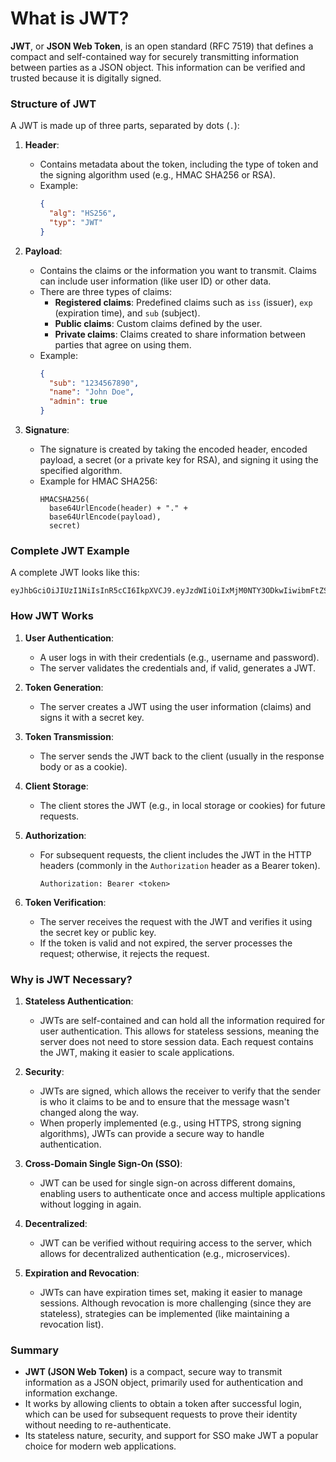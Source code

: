 # What is JWT?

**JWT**, or **JSON Web Token**, is an open standard (RFC 7519) that defines a compact and self-contained way for securely transmitting information between parties as a JSON object. This information can be verified and trusted because it is digitally signed.

### Structure of JWT

A JWT is made up of three parts, separated by dots (`.`):

1. **Header**:
   - Contains metadata about the token, including the type of token and the signing algorithm used (e.g., HMAC SHA256 or RSA).
   - Example:
     ```json
     {
       "alg": "HS256",
       "typ": "JWT"
     }
     ```

2. **Payload**:
   - Contains the claims or the information you want to transmit. Claims can include user information (like user ID) or other data.
   - There are three types of claims:
     - **Registered claims**: Predefined claims such as `iss` (issuer), `exp` (expiration time), and `sub` (subject).
     - **Public claims**: Custom claims defined by the user.
     - **Private claims**: Claims created to share information between parties that agree on using them.
   - Example:
     ```json
     {
       "sub": "1234567890",
       "name": "John Doe",
       "admin": true
     }
     ```

3. **Signature**:
   - The signature is created by taking the encoded header, encoded payload, a secret (or a private key for RSA), and signing it using the specified algorithm.
   - Example for HMAC SHA256:
     ```plaintext
     HMACSHA256(
       base64UrlEncode(header) + "." +
       base64UrlEncode(payload),
       secret)
     ```

### Complete JWT Example

A complete JWT looks like this:
```
eyJhbGciOiJIUzI1NiIsInR5cCI6IkpXVCJ9.eyJzdWIiOiIxMjM0NTY3ODkwIiwibmFtZSI6IkpvaG4gRG9lIiwiaWF0IjoxNTE2MjM5MDIyfQ.SflKxwRJSMeKKF2QT4fwpMeJf36POk6yJV_adQssw5c
```

### How JWT Works

1. **User Authentication**:
   - A user logs in with their credentials (e.g., username and password).
   - The server validates the credentials and, if valid, generates a JWT.

2. **Token Generation**:
   - The server creates a JWT using the user information (claims) and signs it with a secret key.

3. **Token Transmission**:
   - The server sends the JWT back to the client (usually in the response body or as a cookie).

4. **Client Storage**:
   - The client stores the JWT (e.g., in local storage or cookies) for future requests.

5. **Authorization**:
   - For subsequent requests, the client includes the JWT in the HTTP headers (commonly in the `Authorization` header as a Bearer token).
     ```http
     Authorization: Bearer <token>
     ```

6. **Token Verification**:
   - The server receives the request with the JWT and verifies it using the secret key or public key.
   - If the token is valid and not expired, the server processes the request; otherwise, it rejects the request.

### Why is JWT Necessary?

1. **Stateless Authentication**:
   - JWTs are self-contained and can hold all the information required for user authentication. This allows for stateless sessions, meaning the server does not need to store session data. Each request contains the JWT, making it easier to scale applications.

2. **Security**:
   - JWTs are signed, which allows the receiver to verify that the sender is who it claims to be and to ensure that the message wasn't changed along the way.
   - When properly implemented (e.g., using HTTPS, strong signing algorithms), JWTs can provide a secure way to handle authentication.

3. **Cross-Domain Single Sign-On (SSO)**:
   - JWT can be used for single sign-on across different domains, enabling users to authenticate once and access multiple applications without logging in again.

4. **Decentralized**:
   - JWT can be verified without requiring access to the server, which allows for decentralized authentication (e.g., microservices).

5. **Expiration and Revocation**:
   - JWTs can have expiration times set, making it easier to manage sessions. Although revocation is more challenging (since they are stateless), strategies can be implemented (like maintaining a revocation list).

### Summary

- **JWT (JSON Web Token)** is a compact, secure way to transmit information as a JSON object, primarily used for authentication and information exchange.
- It works by allowing clients to obtain a token after successful login, which can be used for subsequent requests to prove their identity without needing to re-authenticate.
- Its stateless nature, security, and support for SSO make JWT a popular choice for modern web applications.